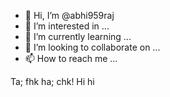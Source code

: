 - 👋 Hi, I’m @abhi959raj
- 👀 I’m interested in ...
- 🌱 I’m currently learning ...
- 💞️ I’m looking to collaborate on ...
- 📫 How to reach me ...

<!---
abhi959raj/abhi959raj is a ✨ special ✨ repository because its `README.md` (this file) appears on your GitHub profile.
You can click the Preview link to take a look at your changes.
--->
Ta; fhk ha; chk! Hi hi
